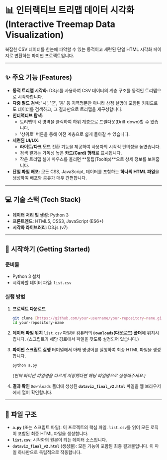 # 📊 인터랙티브 트리맵 데이터 시각화 (Interactive Treemap Data Visualization)

복잡한 CSV 데이터를 한눈에 파악할 수 있는 동적이고 세련된 단일 HTML 시각화 페이지로 변환하는 파이썬 프로젝트입니다.


---

## ✨ 주요 기능 (Features)

* **동적 트리맵 시각화**: D3.js를 사용하여 CSV 데이터의 계층 구조를 동적인 트리맵으로 시각화합니다.
* **다중 필드 검색**: '시', '군', '동' 등 지역명뿐만 아니라 상점 설명에 포함된 키워드로도 데이터를 검색하고, 그 결과만으로 트리맵을 재구성합니다.
* **인터랙티브 탐색**:
    * 트리맵의 각 영역을 클릭하여 하위 계층으로 드릴다운(Drill-down)할 수 있습니다.
    * '상위로' 버튼을 통해 이전 계층으로 쉽게 돌아갈 수 있습니다.
* **세련된 UI/UX**:
    * **라이트/다크 모드** 전환 기능을 제공하여 사용자의 시각적 편의성을 높였습니다.
    * 검색 결과는 가독성 높은 **카드(Card) 형태**로 표시됩니다.
    * 작은 트리맵 셀에 마우스를 올리면 **툴팁(Tooltip)**으로 상세 정보를 보여줍니다.
* **단일 파일 배포**: 모든 CSS, JavaScript, 데이터를 포함하는 **하나의 HTML 파일**을 생성하여 배포와 공유가 매우 간편합니다.

---

## 💻 기술 스택 (Tech Stack)

* **데이터 처리 및 생성**: Python 3
* **프론트엔드**: HTML5, CSS3, JavaScript (ES6+)
* **시각화 라이브러리**: D3.js (v7)

---

## 🚀 시작하기 (Getting Started)

### 준비물

* Python 3 설치
* 시각화할 데이터 파일: `list.csv`

### 실행 방법

1.  **프로젝트 다운로드**
    ```bash
    git clone [https://github.com/your-username/your-repository-name.git](https://github.com/your-username/your-repository-name.git)
    cd your-repository-name
    ```

2.  **데이터 파일 위치**
    `list.csv` 파일을 컴퓨터의 **`Downloads`(다운로드) 폴더**에 위치시킵니다. (스크립트가 해당 경로에서 파일을 찾도록 설정되어 있습니다.)

3.  **파이썬 스크립트 실행**
    터미널에서 아래 명령어를 실행하여 최종 HTML 파일을 생성합니다.
    ```bash
    python a.py 
    ```
    *(만약 파이썬 파일명을 다르게 저장했다면 해당 파일명으로 실행해주세요.)*

4.  **결과 확인**
    `Downloads` 폴더에 생성된 **`dataviz_final_v2.html`** 파일을 웹 브라우저에서 열어 확인합니다.

---

## 📁 파일 구조

* **`a.py`** (또는 스크립트 파일): 이 프로젝트의 핵심 파일. `list.csv`를 읽어 모든 로직이 포함된 최종 HTML 파일을 생성합니다.
* **`list.csv`**: 시각화의 원본이 되는 데이터 소스입니다.
* **`dataviz_final_v2.html`** (생성물): 모든 기능이 포함된 최종 결과물입니다. 이 파일 하나만으로 독립적으로 작동합니다.
